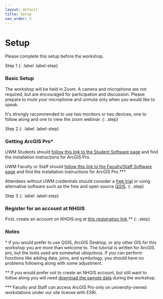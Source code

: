 ```yaml
---
layout: default
title: Setup
nav_order: 3
---
```

# Setup

Please complete this setup before the workshop.

Step 1
{: .label .label-step}
### Basic Setup

The workshop will be held in Zoom. A camera and microphone are not required, but are encouraged for participation and discussion. Please prepare to mute your microphone and unmute only when you would like to speak.

It's strongly recommended to use two monitors or two devices, one to follow along and one to view the zoom webinar.
{: .step}


Step 2
{: .label .label-step}
### Getting ArcGIS Pro*

UWM Students should [follow this link to the Student Software page](https://uwm.edu/software/student-software/) and find the installation instructions for ArcGIS Pro.

UWM Faculty or Staff should [follow this link to the Faculty/Staff Software page](https://uwm.edu/software/faculty-staff-software/) and find the installation instructions for ArcGIS Pro.***

Attendees without UWM credentials should consider a [free trial](https://www.esri.com/en-us/arcgis/products/arcgis-pro/trial) or using alternative software such as the free and open source [QGIS](https://www.qgis.org).
{: .step}


Step 3
{: .label .label-step}
### Register for an account at NHGIS

First, create an account on NHGIS.org at [this registration link](https://uma.pop.umn.edu/nhgis/user/new).**
{: .step}

### Notes

\* If you would prefer to use QGIS, ArcGIS Desktop, or any other GIS for this workshop you are more than welcome to. The tutorial is written for ArcGIS pro, but the tools used are somewhat ubiquitous. If you can perform functions like adding data, joins, and symbology, you should have no problems following along with some adjustment.

\*\* If you would prefer not to create an NHGIS account, but still want to follow along you will need [download the sample data]() during the workshop.

\*\*\* Faculty and Staff can access ArcGIS Pro only on university-owned workstations under our site license with ESRI.
